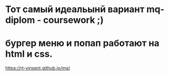 # Тот самый идеальынй вариант mq-diplom - coursework ;)
# бургер меню и попап работают на html и сss.

https://rt-vinsent.github.io/mq/

